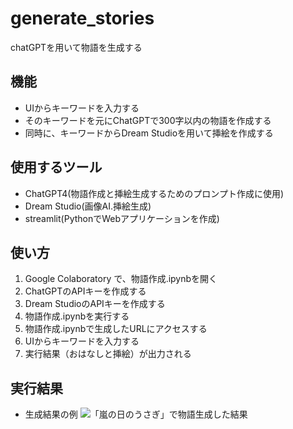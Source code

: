 # generate_stories
chatGPTを用いて物語を生成する

## 機能
* UIからキーワードを入力する
* そのキーワードを元にChatGPTで300字以内の物語を作成する
* 同時に、キーワードからDream Studioを用いて挿絵を作成する

## 使用するツール
* ChatGPT4(物語作成と挿絵生成するためのプロンプト作成に使用)
* Dream Studio(画像AI.挿絵生成)
* streamlit(PythonでWebアプリケーションを作成)

## 使い方
1. Google Colaboratory で、物語作成.ipynbを開く
2. ChatGPTのAPIキーを作成する
3. Dream StudioのAPIキーを作成する
4. 物語作成.ipynbを実行する
5. 物語作成.ipynbで生成したURLにアクセスする
6. UIからキーワードを入力する
7. 実行結果（おはなしと挿絵）が出力される


## 実行結果
* 生成結果の例
![「嵐の日のうさぎ」で物語生成した結果](./アウトプット例.png)
